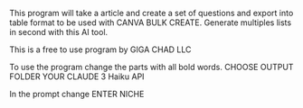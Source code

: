 This program will take a article and create a set of questions and export into table format to be used with CANVA BULK CREATE. Generate multiples lists in second with this AI tool.

This is a free to use program by GIGA CHAD LLC

To use the program change the parts with all bold words.
CHOOSE OUTPUT FOLDER
YOUR CLAUDE 3 Haiku API

In the prompt change
ENTER NICHE
